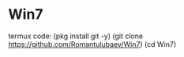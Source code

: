 # Win7
termux code: 
(pkg install git -y)
(git clone
https://github.com/Romantulubaev/Win7)
(cd Win7)
